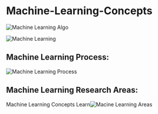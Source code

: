 # Machine-Learning-Concepts

![Machine Learning Algo](https://lh3.googleusercontent.com/-Beps1qh9GgY/XM-MbmOl1MI/AAAAAAAAbgo/Ebe988YIi6UvndSmOIdgsMEgoMZkB77iwCK8BGAs/s0/2019-05-05.png)


![Machine Learning](https://lh3.googleusercontent.com/-0I_H4xTTusQ/XMrz9mVt5gI/AAAAAAAAbWg/K26N6DCeiUoSb_L2CFPe8Aua9mbOkLTnwCK8BGAs/s0/2019-05-02.jpg)
##  Machine Learning Process:

![Machine Learning Process](https://lh3.googleusercontent.com/-gqqRfR99cc0/XMr17xaDefI/AAAAAAAAbZc/s2twwnLtSYgsEF9ZqzSBA-iSrfucotG3QCK8BGAs/s0/2019-05-02.png)




## Machine Learning Research Areas: 
Machine Learning Concepts Learn![Macine Learning Areas](https://lh3.googleusercontent.com/-CbOf7NRQbYc/XMrz-xivUHI/AAAAAAAAbWs/ffGYoY1g9bciujvxflO86mUsZ606aqFpgCK8BGAs/s0/2019-05-02.jpg)
